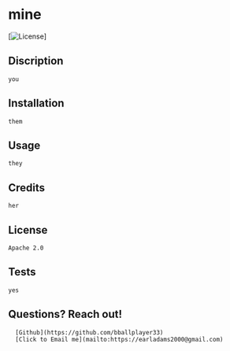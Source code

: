 # mine
  [![License](https://img.shields.io/badge/License-Apache_2.0-blue.svg)]

  ## Discription
    you
  
  ## Installation
    them 
  
  ## Usage
    they
  
  ## Credits
    her
  
   ## License
    Apache 2.0

  ## Tests
    yes
  
  ## Questions? Reach out!
      [Github](https://github.com/bballplayer33)
      [Click to Email me](mailto:https://earladams2000@gmail.com)
